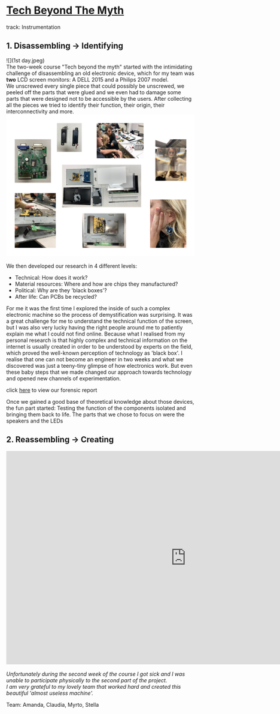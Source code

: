 # [Tech Beyond The Myth](https://fablabbcn.github.io/mdef-docs/academic_year_2022_23/term_1_2022_23/tech_beyond_the_myth_2022_23/)  
track: Instrumentation  

## 1. Disassembling -> Identifying  

![](1st day.jpeg)  
The two-week course "Tech beyond the myth" started with the intimidating challenge of disassembling an old electronic device, which for my team was **two** LCD screen monitors: A DELL 2015 and a Philips 2007 model.  
We unscrewed every single piece that could possibly be unscrewed, we peeled off the parts that were glued and we even had to damage some parts that were designed not to be accessible by the users. After collecting all the pieces we tried to identify their function, their origin, their interconnectivity and more.
![](tech_collage.jpg)  

We then developed our research in 4 different levels:      
- Technical: How does it work?  
- Material resources: Where and how are chips they manufactured?  
- Political: Why are they 'black boxes'?     
- After life: Can PCBs be recycled?  

For me it was the first time I explored the inside of such a complex electronic machine so the process of demystification was surprising. It was a great challenge for me to understand the technical function of the screen, but I was also very lucky having the right people around me to patiently explain me what I could not find online. Because what I realised from my personal research is that highly complex and technical information on the internet is usually created in order to be understood by experts on the field, which proved the well-known perception of technology as 'black box'. I realise that one can not become an engineer in two weeks and what we discovered was just a teeny-tiny glimpse of how electronics work. But even these baby steps that we made changed our approach towards technology and opened new channels of experimentation.  


click [here](https://hackmd.io/6Gz_caxaSM-UFo9HLMk4tw) to view our forensic report

Once we gained a good base of theoretical knowledge about those devices, the fun part started: Testing the function of the components isolated and bringing them back to life. The parts that we chose to focus on were the speakers and the LEDs

## 2. Reassembling -> Creating

<iframe src="https://docs.google.com/presentation/d/e/2PACX-1vRXRer_4LkwNSSRSiP6Ro8_FdwRp9BHXNzIQmxz3BfKbHeDDZMHWxm6gaH_CFEr-JNS2SFxAeDB-icy/embed?start=false&loop=false&delayms=3000" frameborder="0" width="960" height="569" allowfullscreen="true" mozallowfullscreen="true" webkitallowfullscreen="true"></iframe>


*Unfortunately during the second week of the course I got sick and I was unable to participate physically to the second part of the project.  
I am very grateful to my lovely team that worked hard and created this beautiful 'almost useless machine'.*  

Team: Amanda, Claudia, Myrto, Stella
